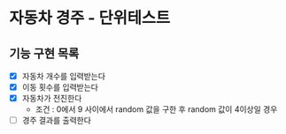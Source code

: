 # 자동차 경주 - 단위테스트
## 기능 구현 목록

- [X] 자동차 개수를 입력받는다
- [X] 이동 횟수를 입력받는다
- [X] 자동차가 전진한다
    - 조건 : 0에서 9 사이에서 random 값을 구한 후 random 값이 4이상일 경우
- [ ]  경주 결과를 출력한다
